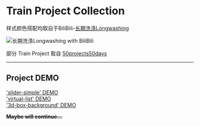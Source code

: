 # Train Project Collection

样式颜色搭配均取自于BiliBili-<a href="https://space.bilibili.com/1701169" target="_blank">长期洗涤Longwashing</a>

![长期洗涤Longwashing with BiliBili](https://s2.loli.net/2022/07/12/PThionMwzjxqved.png)

部分 Train Project 取自 <a href="https://github.com/bradtraversy/50projects50days" target="_blank">50projects50days</a>

---
## Project DEMO
<a href="https://fye33.github.io/front-train-for-myself/slider-simple/index.html" target="_blank">'slider-simple' DEMO</a><br />
<a href="https://fye33.github.io/front-train-for-myself/virtual-list/index.html" target="_blank">'virtual-list' DEMO</a><br />
<a href="https://fye33.github.io/front-train-for-myself/3d-box-background/index.html" target="_blank">'3d-box-background' DEMO</a><br />

**~~Maybe will continue...~~**

